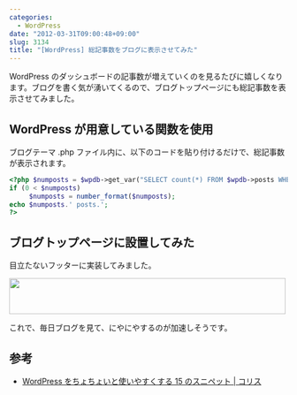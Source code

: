 ```yaml
---
categories:
  - WordPress
date: "2012-03-31T09:00:48+09:00"
slug: 3134
title: "[WordPress] 総記事数をブログに表示させてみた"
---
```


WordPress のダッシュボードの記事数が増えていくのを見るたびに嬉しくなります。ブログを書く気が湧いてくるので、ブログトップページにも総記事数を表示させてみました。

## WordPress が用意している関数を使用

ブログテーマ .php ファイル内に、以下のコードを貼り付けるだけで、総記事数が表示されます。

```php
<?php $numposts = $wpdb->get_var("SELECT count(*) FROM $wpdb->posts WHERE post_status = 'publish' AND post_type = 'post'");
if (0 < $numposts)
     $numposts = number_format($numposts);
echo $numposts.' posts.';
?>
```

## ブログトップページに設置してみた

目立たないフッターに実装してみました。

<img alt="" src="/images/2012/03/3134_1.png" width="500" height="65">

これで、毎日ブログを見て、にやにやするのが加速しそうです。

## 参考

- [WordPress をちょちょいと使いやすくする 15 のスニペット | コリス](http://coliss.com/articles/blog/wordpress/wordpress-15-snippets-for-developers.html)
